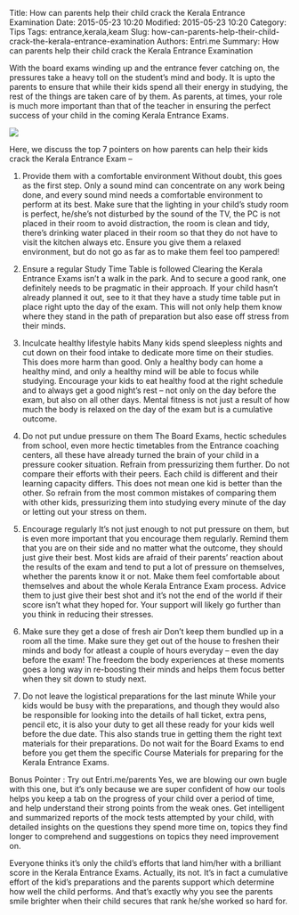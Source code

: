 Title: How can parents help their child crack the Kerala Entrance Examination
Date: 2015-05-23 10:20
Modified: 2015-05-23 10:20
Category: Tips
Tags: entrance,kerala,keam
Slug: how-can-parents-help-their-child-crack-the-kerala-entrance-examination
Authors: Entri.me
Summary: How can parents help their child crack the Kerala Entrance Examination


With the board exams winding up and the entrance fever catching on, the pressures take a heavy toll on the student’s mind and body. It is upto the parents to ensure that while their kids spend all their energy in studying, the rest of the things are taken care of by them. As parents, at times, your role is much more important than that of the teacher in ensuring the perfect success of your child in the coming Kerala Entrance Exams.

![](https://bytebucket.org/thecoderdotin/blog.entri.me/raw/61fe39067310044909603babd9cbc55f51cf3ace/content/images/2015/04/parent-child-1.jpg?token=54233cf5d784106ccf19f5ff2bd11cbea341b2ea)

Here, we discuss the top 7 pointers on how parents can help their kids crack the Kerala Entrance Exam – 


1. Provide them with a comfortable environment
Without doubt, this goes as the first step. Only a sound mind can concentrate on any work being done, and every sound mind needs a comfortable environment to perform at its best. 
Make sure that the lighting in your child’s study room is perfect, he/she’s not disturbed by the sound of the TV, the PC is not placed in their room to avoid distraction, the room is clean and tidy, there’s drinking water placed in their room so that they do not have to visit the kitchen always etc. Ensure you give them a relaxed environment, but do not go as far as to make them feel too pampered!

2. Ensure a regular Study Time Table is followed
Clearing the Kerala Entrance Exams isn’t a walk in the park. And to secure a good rank, one definitely needs to be pragmatic in their approach. If your child hasn’t already planned it out, see to it that they have a study time table put in place right upto the day of the exam. This will not only help them know where they stand in the path of preparation but also ease off stress from their minds.

3. Inculcate healthy lifestyle habits
Many kids spend sleepless nights and cut down on their food intake to dedicate more time on their studies. This does more harm than good. Only a healthy body can home a healthy mind, and only a healthy mind will be able to focus while studying. Encourage your kids to eat healthy food at the right schedule and to always get a good night’s rest – not only on the day before the exam, but also on all other days. Mental fitness is not just a result of how much the body is relaxed on the day of the exam but is a cumulative outcome.

4. Do not put undue pressure on them
The Board Exams, hectic schedules from school, even more hectic timetables from the Entrance coaching centers, all these have already turned the brain of your child in a pressure cooker situation. Refrain from pressurizing them further.
Do not compare their efforts with their peers. Each child is different and their learning capacity differs. This does not mean one kid is better than the other. So refrain from the most common mistakes of comparing them with other kids, pressurizing them into studying every minute of the day or letting out your stress on them.

5. Encourage regularly
It’s not just enough to not put pressure on them, but is even more important that you encourage them regularly. Remind them that you are on their side and no matter what the outcome, they should just give their best. Most kids are afraid of their parents’ reaction about the results of the exam and tend to put a lot of pressure on themselves, whether the parents know it or not.
Make them feel comfortable about themselves and about the whole Kerala Entrance Exam process. Advice them to just give their best shot and it’s not the end of the world if their score isn’t what they hoped for. Your support will likely go further than you think in reducing their stresses.

6. Make sure they get a dose of fresh air
Don’t keep them bundled up in a room all the time. Make sure they get out of the house to freshen their minds and body for atleast a couple of hours everyday – even the day before the exam! The freedom the body experiences at these moments goes a long way in re-boosting their minds and helps them focus better when they sit down to study next.

7. Do not leave the logistical preparations for the last minute
While your kids would be busy with the preparations, and though they would also be responsible for looking into the details of hall ticket, extra pens, pencil etc, it is also your duty to get all these ready for your kids well before the due date. 
This also stands true in getting them the right text materials for their preparations. Do not wait for the Board Exams to end before you get them the specific Course Materials for preparing for the Kerala Entrance Exams.

Bonus Pointer : Try out Entri.me/parents
Yes, we are blowing our own bugle with this one, but it’s only because we are super confident of how our tools helps you keep a tab on the progress of your child over a period of time, and help understand their strong points from the weak ones. Get intelligent and summarized reports of the mock tests attempted by your child, with detailed insights on the questions they spend more time on, topics they find longer to comprehend and suggestions on topics they need improvement on.


Everyone thinks it’s only the child’s efforts that land him/her with a brilliant score in the Kerala Entrance Exams. Actually, its not. It’s in fact a cumulative effort of the kid’s preparations and the parents support which determine how well the child performs. And that’s exactly why you see the parents smile brighter when their child secures that rank he/she worked so hard for.

